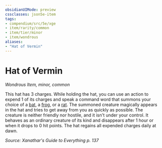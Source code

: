 ```yaml
---
obsidianUIMode: preview
cssclasses: json5e-item
tags:
- compendium/src/5e/xge
- item/rarity/common
- item/tier/minor
- item/wondrous
aliases: 
- "Hat of Vermin"
---
```

# Hat of Vermin
*Wondrous Item, minor, common*  


This hat has 3 charges. While holding the hat, you can use an action to expend 1 of its charges and speak a command word that summons your choice of a [bat](/Systems/5e/bestiary/beast/bat.md), a [frog](/Systems/5e/bestiary/beast/frog.md), or a [rat](/Systems/5e/bestiary/beast/rat.md). The summoned creature magically appears in the hat and tries to get away from you as quickly as possible. The creature is neither friendly nor hostile, and it isn't under your control. It behaves as an ordinary creature of its kind and disappears after 1 hour or when it drops to 0 hit points. The hat regains all expended charges daily at dawn.

*Source: Xanathar's Guide to Everything p. 137*